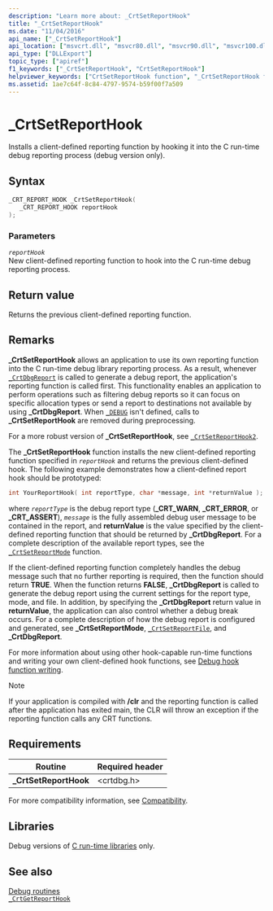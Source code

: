 ```yaml
---
description: "Learn more about: _CrtSetReportHook"
title: "_CrtSetReportHook"
ms.date: "11/04/2016"
api_name: ["_CrtSetReportHook"]
api_location: ["msvcrt.dll", "msvcr80.dll", "msvcr90.dll", "msvcr100.dll", "msvcr100_clr0400.dll", "msvcr110.dll", "msvcr110_clr0400.dll", "msvcr120.dll", "msvcr120_clr0400.dll", "ucrtbase.dll"]
api_type: ["DLLExport"]
topic_type: ["apiref"]
f1_keywords: ["_CrtSetReportHook", "CrtSetReportHook"]
helpviewer_keywords: ["CrtSetReportHook function", "_CrtSetReportHook function"]
ms.assetid: 1ae7c64f-8c84-4797-9574-b59f00f7a509
---
```

# _CrtSetReportHook

Installs a client-defined reporting function by hooking it into the C run-time debug reporting process (debug version only).

## Syntax

```C
_CRT_REPORT_HOOK _CrtSetReportHook(
   _CRT_REPORT_HOOK reportHook
);
```

### Parameters

*`reportHook`*\
New client-defined reporting function to hook into the C run-time debug reporting process.

## Return value

Returns the previous client-defined reporting function.

## Remarks

**_CrtSetReportHook** allows an application to use its own reporting function into the C run-time debug library reporting process. As a result, whenever [`_CrtDbgReport`](crtdbgreport-crtdbgreportw.md) is called to generate a debug report, the application's reporting function is called first. This functionality enables an application to perform operations such as filtering debug reports so it can focus on specific allocation types or send a report to destinations not available by using **_CrtDbgReport**. When [`_DEBUG`](../debug.md) isn't defined, calls to **_CrtSetReportHook** are removed during preprocessing.

For a more robust version of **_CrtSetReportHook**, see [`_CrtSetReportHook2`](crtsetreporthook2-crtsetreporthookw2.md).

The **_CrtSetReportHook** function installs the new client-defined reporting function specified in *`reportHook`* and returns the previous client-defined hook. The following example demonstrates how a client-defined report hook should be prototyped:

```C
int YourReportHook( int reportType, char *message, int *returnValue );
```

where *`reportType`* is the debug report type (**_CRT_WARN**, **_CRT_ERROR**, or **_CRT_ASSERT**), *`message`* is the fully assembled debug user message to be contained in the report, and **returnValue** is the value specified by the client-defined reporting function that should be returned by **_CrtDbgReport**. For a complete description of the available report types, see the [`_CrtSetReportMode`](crtsetreportmode.md) function.

If the client-defined reporting function completely handles the debug message such that no further reporting is required, then the function should return **TRUE**. When the function returns **FALSE**, **_CrtDbgReport** is called to generate the debug report using the current settings for the report type, mode, and file. In addition, by specifying the **_CrtDbgReport** return value in **returnValue**, the application can also control whether a debug break occurs. For a complete description of how the debug report is configured and generated, see **_CrtSetReportMode**, [`_CrtSetReportFile`](crtsetreportfile.md), and **_CrtDbgReport**.

For more information about using other hook-capable run-time functions and writing your own client-defined hook functions, see [Debug hook function writing](/visualstudio/debugger/debug-hook-function-writing).

> [!NOTE]
> If your application is compiled with **/clr** and the reporting function is called after the application has exited main, the CLR will throw an exception if the reporting function calls any CRT functions.

## Requirements

|Routine|Required header|
|-------------|---------------------|
|**_CrtSetReportHook**|\<crtdbg.h>|

For more compatibility information, see [Compatibility](../compatibility.md).

## Libraries

Debug versions of [C run-time libraries](../crt-library-features.md) only.

## See also

[Debug routines](../debug-routines.md)\
[`_CrtGetReportHook`](crtgetreporthook.md)
